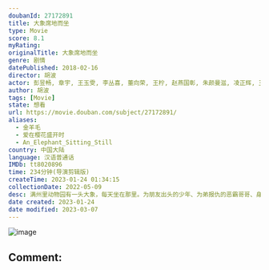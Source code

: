 ```yaml
---
doubanId: 27172891
title: 大象席地而坐
type: Movie
score: 8.1
myRating: 
originalTitle: 大象席地而坐
genre: 剧情
datePublished: 2018-02-16
director: 胡波
actor: 彭昱畅, 章宇, 王玉雯, 李丛喜, 董向荣, 王柠, 赵燕国彰, 朱颜曼滋, 凌正辉, 王超北, 王雪洋
author: 胡波
tags: [Movie]
state: 想看
url: https://movie.douban.com/subject/27172891/
aliases:
  - 金羊毛
  - 爱在樱花盛开时
  - An_Elephant_Sitting_Still
country: 中国大陆
language: 汉语普通话
IMDb: tt8020896
time: 234分钟(导演剪辑版)
createTime: 2023-01-24 01:34:15
collectionDate: 2022-05-09
desc: 满州里动物园有一头大象，每天坐在那里。为朋友出头的少年、为弟报仇的恶霸哥哥、身陷囹圄的女生，卡在世界灰暗的缝隙里无法脱身，却挣扎着去看大象。萧瑟寒冬的一天，绝望身影在不对称不平衡的影像中碰撞，爆裂了...
date created: 2023-01-24
date modified: 2023-03-07
---
```


![image](p2511811355.jpg)

Comment:
---
